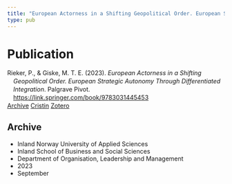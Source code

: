 ```yaml
---
title: "European Actorness in a Shifting Geopolitical Order. European Strategic Autonomy Through Differentiated Integration"
type: pub
---
```

<h1>Publication</h1>
<article id="csl-bib-container-PMNVFLJ6" class="csl-bib-container">
  <div class="csl-bib-body" style="line-height: 1.35; padding-left: 1em; text-indent:-1em;">
  <div class="csl-entry">Rieker, P., &amp; Giske, M. T. E. (2023). <i>European Actorness in a Shifting Geopolitical Order. European Strategic Autonomy Through Differentiated Integration</i>. Palgrave Pivot. <a href="https://link.springer.com/book/9783031445453">https://link.springer.com/book/9783031445453</a></div>
</div>
  <div class="csl-bib-buttons">
    <a href="#taxonomy-article-PMNVFLJ6" class="csl-bib-button">Archive</a>
    <a href="https://app.cristin.no/results/show.jsf?id=2176419" alt="Cristin URL" class="csl-bib-button">Cristin</a>
    <a href="http://zotero.org/groups/5022929/items/PMNVFLJ6" alt="Zotero URL" class="csl-bib-button">Zotero</a>
  </div>
  <div id="csl-bib-meta-container-PMNVFLJ6"></div>
</article>
<div id="csl-bib-meta-PMNVFLJ6" class="csl-bib-meta">
  <article id="taxonomy-article-PMNVFLJ6" class="taxonomy-article">
    <h1>Archive</h1>
    <ul>
      <li>Inland Norway University of Applied Sciences</li>
      <li>Inland School of Business and Social Sciences</li>
      <li>Department of Organisation, Leadership and Management</li>
      <li>2023</li>
      <li>September</li>
    </ul>
  </article>
</div>
